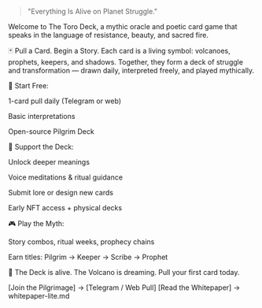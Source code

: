  
> "Everything Is Alive on Planet Struggle."



Welcome to The Toro Deck, a mythic oracle and poetic card game that speaks in the language of resistance, beauty, and sacred fire.

🃏 Pull a Card. Begin a Story. Each card is a living symbol: volcanoes, prophets, keepers, and shadows. Together, they form a deck of struggle and transformation — drawn daily, interpreted freely, and played mythically.

🌱 Start Free:

1-card pull daily (Telegram or web)

Basic interpretations

Open-source Pilgrim Deck


💎 Support the Deck:

Unlock deeper meanings

Voice meditations & ritual guidance

Submit lore or design new cards

Early NFT access + physical decks


🎮 Play the Myth:

Story combos, ritual weeks, prophecy chains

Earn titles: Pilgrim → Keeper → Scribe → Prophet


🔮 The Deck is alive. The Volcano is dreaming. Pull your first card today.

[Join the Pilgrimage] → [Telegram / Web Pull]
[Read the Whitepaper] → whitepaper-lite.md

